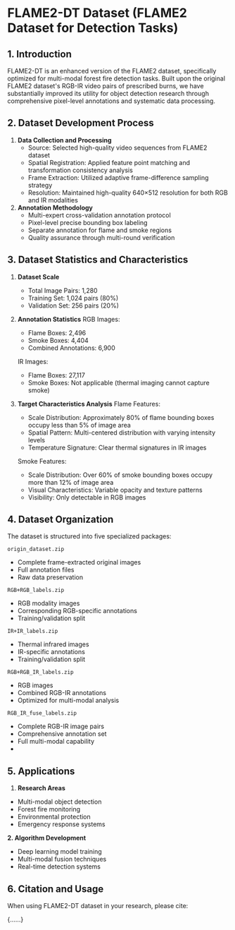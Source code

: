 # FLAME2-DT Dataset (FLAME2 Dataset for Detection Tasks)

## 1. Introduction

FLAME2-DT is an enhanced version of the FLAME2 dataset, specifically optimized for multi-modal forest fire detection tasks. Built upon the original FLAME2 dataset's RGB-IR video pairs of prescribed burns, we have substantially improved its utility for object detection research through comprehensive pixel-level annotations and systematic data processing.

## 2. Dataset Development Process

1. **Data Collection and Processing**
   * Source: Selected high-quality video sequences from FLAME2 dataset
   * Spatial Registration: Applied feature point matching and transformation consistency analysis
   * Frame Extraction: Utilized adaptive frame-difference sampling strategy
   * Resolution: Maintained high-quality 640×512 resolution for both RGB and IR modalities
2. **Annotation Methodology**
   * Multi-expert cross-validation annotation protocol
   * Pixel-level precise bounding box labeling
   * Separate annotation for flame and smoke regions
   * Quality assurance through multi-round verification

## 3. Dataset Statistics and Characteristics

1. **Dataset Scale**

   * Total Image Pairs: 1,280
   * Training Set: 1,024 pairs (80%)
   * Validation Set: 256 pairs (20%)
2. **Annotation Statistics**
   RGB Images:

   * Flame Boxes: 2,496
   * Smoke Boxes: 4,404
   * Combined Annotations: 6,900

   IR Images:

   * Flame Boxes: 27,117
   * Smoke Boxes: Not applicable (thermal imaging cannot capture smoke)
3. **Target Characteristics Analysis**
   Flame Features:

   * Scale Distribution: Approximately 80% of flame bounding boxes occupy less than 5% of image area
   * Spatial Pattern: Multi-centered distribution with varying intensity levels
   * Temperature Signature: Clear thermal signatures in IR images

   Smoke Features:

   * Scale Distribution: Over 60% of smoke bounding boxes occupy more than 12% of image area
   * Visual Characteristics: Variable opacity and texture patterns
   * Visibility: Only detectable in RGB images

## 4. Dataset Organization

The dataset is structured into five specialized packages:

`origin_dataset.zip`

* Complete frame-extracted original images
* Full annotation files
* Raw data preservation

`RGB+RGB_labels.zip`

* RGB modality images
* Corresponding RGB-specific annotations
* Training/validation split

`IR+IR_labels.zip`

* Thermal infrared images
* IR-specific annotations
* Training/validation split

`RGB+RGB_IR_labels.zip`

* RGB images
* Combined RGB-IR annotations
* Optimized for multi-modal analysis

`RGB_IR_fuse_labels.zip`

* Complete RGB-IR image pairs
* Comprehensive annotation set
* Full multi-modal capability
* 

## 5. Applications

1. **Research Areas**

* Multi-modal object detection
* Forest fire monitoring
* Environmental protection
* Emergency response systems


**2. Algorithm Development**

* Deep learning model training
* Multi-modal fusion techniques
* Real-time detection systems

## 6. Citation and Usage

When using FLAME2-DT dataset in your research, please cite:

{......}
